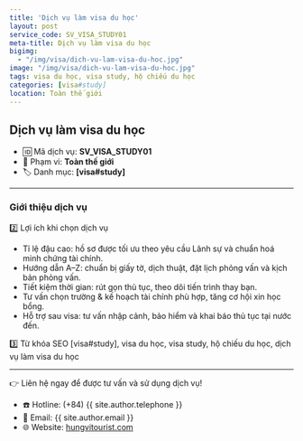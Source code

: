 ```yaml
---
title: 'Dịch vụ làm visa du học'
layout: post
service_code: SV_VISA_STUDY01
meta-title: Dịch vụ làm visa du học
bigimg:
  - "/img/visa/dich-vu-lam-visa-du-hoc.jpg"
image: "/img/visa/dich-vu-lam-visa-du-hoc.jpg"
tags: visa du học, visa study, hộ chiếu du học
categories: [visa#study]
location: Toàn thế giới
---
```


## Dịch vụ làm visa du học

- 🆔 Mã dịch vụ: **SV_VISA_STUDY01**
- 📍 Phạm vi: **Toàn thế giới**
- 🏷️ Danh mục: **[visa#study]**

---

### Giới thiệu dịch vụ

2️⃣ Lợi ích khi chọn dịch vụ
- Tỉ lệ đậu cao: hồ sơ được tối ưu theo yêu cầu Lãnh sự và chuẩn hoá minh chứng tài chính.  
- Hướng dẫn A–Z: chuẩn bị giấy tờ, dịch thuật, đặt lịch phỏng vấn và kịch bản phỏng vấn.  
- Tiết kiệm thời gian: rút gọn thủ tục, theo dõi tiến trình thay bạn.  
- Tư vấn chọn trường & kế hoạch tài chính phù hợp, tăng cơ hội xin học bổng.  
- Hỗ trợ sau visa: tư vấn nhập cảnh, bảo hiểm và khai báo thủ tục tại nước đến.

3️⃣ Từ khóa SEO
[visa#study], visa du học, visa study, hộ chiếu du học, dịch vụ làm visa du học

---

👉 Liên hệ ngay để được tư vấn và sử dụng dịch vụ!

- ☎️ Hotline: (+84) {{ site.author.telephone }}
- 📧 Email: {{ site.author.email }}
- 🌐 Website: [hungvitourist.com](https://hungvitourist.com)

